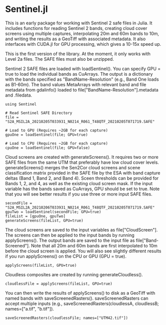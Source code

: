 # Sentinel.jl

This is an early package for working with Sentinel 2 safe files in Julia. It includes functions for reading Sentinel 2 bands, creating cloud cover screens using multiple captures, interpolating 20m and 60m bands to 10m, and writing the results as a GeoTiff with associated metadata. It also interfaces with CUDA.jl for GPU processing, which gives a 10-15x speed up.

This is the first version of the library. At the moment, it only works with Level 2a files. The SAFE files must also be unzipped.

Sentinel 2 SAFE files are loaded with loadSentinel(). You can specify GPU = true to load the individual bands as CuArrays. The output is a dictionary with the bands specified as "BandName-Resolution" (e.g., Band One loads as B1-60m). The band values MetaArrays with relevant band and file metadata from gdalinfo() loaded to file["BandName-Resolution"].metadata and .filedata.

```
using Sentinel 

# Read Sentinel SAFE Directory
file = "S2A_MSIL2A_20210205T033931_N0214_R061_T48QTF_20210205T071719.SAFE"

# Load to GPU (Requires ~2GB for each capture) 
gpuOne = loadSentinel(file; GPU=true)

# Load to CPU (Requires ~2GB for each capture) 
cpuOne = loadSentinel(file; GPU=false)
```
Cloud screens are created with generateScreens(). It requires two or more SAFE files from the same UTM that preferably have low cloud cover levels. generateScreens() merges the Sen2Cor cloud screens and scene classification matrix provided in the SAFE file by the ESA with band capture deltas (Band 1, Band 2, and Band 4). Sceen thresholds can be provided for Bands 1, 2, and 4, as well as the existing cloud screen mask. If the input variable has the bands saved as CuArrays, GPU should be set to true. Note that you will see better results if you use three or more input SAFE files. 

```
secondFile = "S2A_MSIL2A_20210206T033931_N0214_R061_T48QTF_20210205T071719.SAFE"
gpuTwo = loadSentinel(secondFile; GPU=true)
fileList = [gpuOne, gpuTwo] 
generateScreens(fileList, GPU=true) 
```

The cloud screens are saved to the input variables as file["CloudScreen"]. The screens can then be applied to the input bands by running applyScreens(). The output bands are saved to the input file as file["Band-Screened"]. Note that all 20m and 60m bands are first interpolated to 10m before the cloud screen is applied. You will also see slightly different results if you run applyScreens() on the CPU or GPU (GPU = true). 

```
applyScreens(fileList, GPU=true) 
```

Cloudless composites are created by running generateCloudless(). 

```
cloudlessFile = applyScreens(fileList, GPU=true) 
```

You can then write the results of applyScreens() to disk as a GeoTiff with named bands with saveScreenedRasters(). saveScreenedRasters can accept multiple inputs (e.g., saveScreenedRasters(cloudlessA, cloudlessB; names=["a.tif", "b.tif"]). 

```
saveScreenedRasters(cloudlessFile; names=["UTM42.tif"])
```
